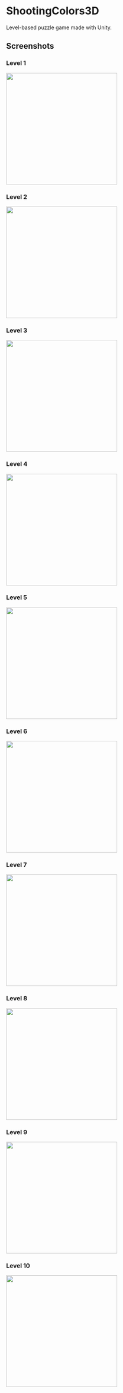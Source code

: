 # ShootingColors3D
Level-based puzzle game made with Unity.

## Screenshots

### Level 1
<img src="https://user-images.githubusercontent.com/55920002/116826986-8e457b00-ab9f-11eb-972b-724a795bbea6.jpg" width="300"/>

### Level 2
<img src="https://user-images.githubusercontent.com/55920002/116826988-8ede1180-ab9f-11eb-8870-9a1773e2ba38.jpg" width="300"/>

### Level 3
<img src="https://user-images.githubusercontent.com/55920002/116826990-8ede1180-ab9f-11eb-9897-863d682ef0ad.jpg" width="300"/>

### Level 4
<img src="https://user-images.githubusercontent.com/55920002/116826991-8f76a800-ab9f-11eb-81f6-abf777ea88d9.jpg" width="300"/>

### Level 5
<img src="https://user-images.githubusercontent.com/55920002/116826992-8f76a800-ab9f-11eb-9f8e-b281ed218a47.jpg" width="300"/>

### Level 6
<img src="https://user-images.githubusercontent.com/55920002/116826979-8be32100-ab9f-11eb-94e8-91ad30de77ff.jpg" width="300"/>

### Level 7
<img src="https://user-images.githubusercontent.com/55920002/116826981-8c7bb780-ab9f-11eb-8100-a9f6dfe89fd5.jpg" width="300"/>

### Level 8
<img src="https://user-images.githubusercontent.com/55920002/116826982-8d144e00-ab9f-11eb-8c2d-332dfe60d4cb.jpg" width="300"/>

### Level 9
<img src="https://user-images.githubusercontent.com/55920002/116826983-8dace480-ab9f-11eb-9e58-d77ef22f09da.jpg" width="300"/>

### Level 10
<img src="https://user-images.githubusercontent.com/55920002/116826984-8dace480-ab9f-11eb-9a61-5aa99fdb56bf.jpg" width="300"/>
